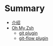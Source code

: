 # Summary

- [介绍](introduction.md)
- [Oh My Zsh](ohmyzsh.md)
  - [git plugin](ohmyzsh/git.md)
  - [git-flow plugin](ohmyzsh/git-flow.md)
